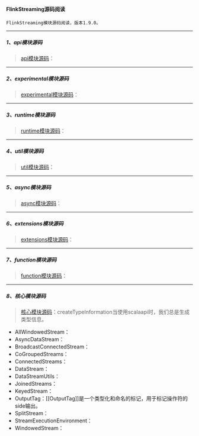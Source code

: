 #### FlinkStreaming源码阅读
    FlinkStreaming模块源码阅读，版本1.9.0。

-----
##### 1、api模块源码
> [api模块源码](src/main/java/org/apache/flink/streaming/api)：

-----
##### 2、experimental模块源码
> [experimental模块源码](src/main/java/org/apache/flink/streaming/experimental)：

-----
##### 3、runtime模块源码
> [runtime模块源码](src/main/java/org/apache/flink/streaming/runtime)：

-----
##### 4、util模块源码
> [util模块源码](src/main/java/org/apache/flink/streaming/util)：

-----
##### 5、async模块源码
> [async模块源码](src/main/scala/org/apache/flink/streaming/api/scala/async)：

-----
##### 6、extensions模块源码
> [extensions模块源码](src/main/scala/org/apache/flink/streaming/api/scala/extensions)：

-----
##### 7、function模块源码
> [function模块源码](src/main/scala/org/apache/flink/streaming/api/scala/function)：

-----
##### 8、核心模块源码
> [核心模块源码](src/main/scala/org/apache/flink/streaming/api/scala)：createTypeInformation当使用scalaapi时，我们总是生成类型信息。
* AllWindowedStream：
* AsyncDataStream：
* BroadcastConnectedStream：
* CoGroupedStreams：
* ConnectedStreams：
* DataStream：
* DataStreamUtils：
* JoinedStreams：
* KeyedStream：
* OutputTag：[[OutputTag]]是一个类型化和命名的标记，用于标记操作符的side输出。
* SplitStream：
* StreamExecutionEnvironment：
* WindowedStream：
